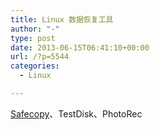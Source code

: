 ```yaml
---
title: Linux 数据恢复工具
author: "-"
type: post
date: 2013-06-15T06:41:10+00:00
url: /?p=5544
categories:
  - Linux

---
```

[Safecopy][1]、TestDisk、PhotoRec

 [1]: http://safecopy.sourceforge.net/